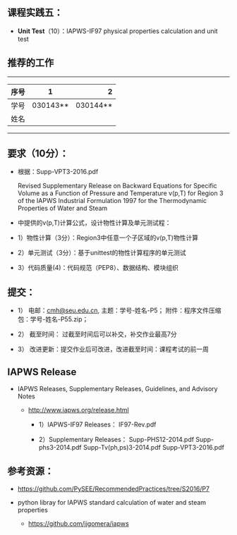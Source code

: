 
## 课程实践五：

* **Unit Test**（10）：IAPWS-IF97 physical properties calculation and unit test

## 推荐的工作 

-----
| 序号  |1          |    2 |
| ------|:--------:| -----------:|
| 学号  | 030143**  |  030144**   |
| 姓名  |           |             |
---------


## 要求（10分）：

* 根据：Supp-VPT3-2016.pdf

     Revised Supplementary Release on Backward Equations for Specific Volume
      as a Function of Pressure and Temperature v(p,T)
     for Region 3 of the IAPWS Industrial Formulation 1997 for the 
     Thermodynamic Properties of Water and Steam

* 中提供的v(p,T)计算公式，设计物性计算及单元测试程：

 * 1）物性计算（3分）：Region3中任意一个子区域的v(p,T)物性计算
 * 2）单元测试（3分）：基于unittest的物性计算程序的单元测试
 * 3）代码质量(4)：代码规范（PEP8）、数据结构、模块组织

## 提交：

* 1）	电邮：cmh@seu.edu.cn, 
     主题：学号-姓名-P5；
    附件：程序文件压缩包：学号-姓名-P55.zip；

* 2）	 截至时间：
        过截至时间后可以补交，补交作业最高7分

* 3）	改进更新：提交作业后可改进，改进截至时间：课程考试的前一周

## IAPWS Release 

* IAPWS Releases, Supplementary Releases, Guidelines, and Advisory Notes
   * http://www.iapws.org/release.html
              
     * 1）IAPWS-IF97 Releases：
                     IF97-Rev.pdf
                     
     * 2）Supplementary Releases：
                       Supp-PHS12-2014.pdf
                       Supp-phs3-2014.pdf
                       Supp-Tv(ph,ps)3-2014.pdf
                       Supp-VPT3-2016.pdf

## 参考资源：

* https://github.com/PySEE/RecommendedPractices/tree/S2016/P7

* python libray for IAPWS standard calculation of water and steam properties 
  
  * https://github.com/jjgomera/iapws

